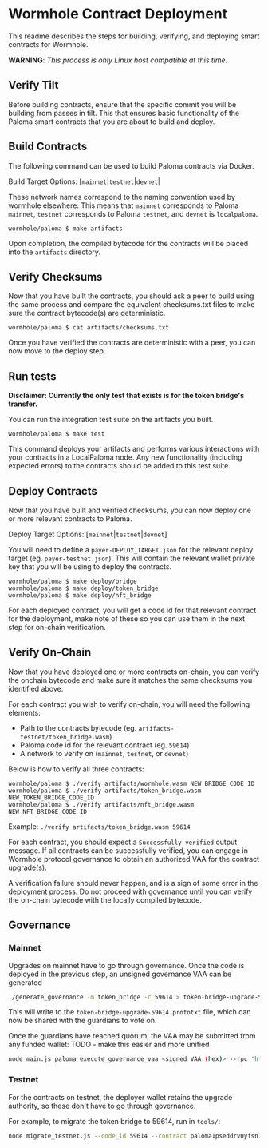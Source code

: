 # Wormhole Contract Deployment

This readme describes the steps for building, verifying, and deploying smart contracts for Wormhole.

**WARNING**: *This process is only Linux host compatible at this time.*

## Verify Tilt

Before building contracts, ensure that the specific commit you will be
building from passes in tilt. This that ensures basic functionality of the
Paloma smart contracts that you are about to build and deploy.

## Build Contracts

The following command can be used to build Paloma contracts via Docker.

Build Target Options: [`mainnet`|`testnet`|`devnet`|

These network names correspond to the naming convention used by wormhole
elsewhere. This means that `mainnet` corresponds to Paloma `mainnet`,
`testnet` corresponds to Paloma `testnet`, and `devnet` is `localpaloma`.

```console
wormhole/paloma $ make artifacts
```

Upon completion, the compiled bytecode for the contracts will be placed
into the `artifacts` directory.

## Verify Checksums

Now that you have built the contracts, you should ask a peer to build
using the same process and compare the equivalent checksums.txt files to make
sure the contract bytecode(s) are deterministic.

```console
wormhole/paloma $ cat artifacts/checksums.txt
```

Once you have verified the contracts are deterministic with a peer, you can now move to the deploy step.

## Run tests

**Disclaimer: Currently the only test that exists is for the token bridge's transfer.**

You can run the integration test suite on the artifacts you built.

```console
wormhole/paloma $ make test
```

This command deploys your artifacts and performs various interactions with your
contracts in a LocalPaloma node. Any new functionality (including expected errors)
to the contracts should be added to this test suite.

## Deploy Contracts

Now that you have built and verified checksums, you can now deploy one or more relevant contracts to Paloma.

Deploy Target Options: [`mainnet`|`testnet`|`devnet`]

You will need to define a `payer-DEPLOY_TARGET.json` for the relevant deploy
target (eg. `payer-testnet.json`).  This will contain the relevant wallet
private key that you will be using to deploy the contracts.

```console
wormhole/paloma $ make deploy/bridge
wormhole/paloma $ make deploy/token_bridge
wormhole/paloma $ make deploy/nft_bridge
```

For each deployed contract, you will get a code id for that relevant
contract for the deployment, make note of these so you can use them in
the next step for on-chain verification.

## Verify On-Chain

Now that you have deployed one or more contracts on-chain, you can verify the
onchain bytecode and make sure it matches the same checksums you identified
above.

For each contract you wish to verify on-chain, you will need the following elements:

- Path to the contracts bytecode (eg. `artifacts-testnet/token_bridge.wasm`)
- Paloma code id for the relevant contract (eg. `59614`)
- A network to verify on (`mainnet`, `testnet`, or `devnet`)

Below is how to verify all three contracts:

```console
wormhole/paloma $ ./verify artifacts/wormhole.wasm NEW_BRIDGE_CODE_ID
wormhole/paloma $ ./verify artifacts/token_bridge.wasm NEW_TOKEN_BRIDGE_CODE_ID
wormhole/paloma $ ./verify artifacts/nft_bridge.wasm NEW_NFT_BRIDGE_CODE_ID
```
Example: `./verify artifacts/token_bridge.wasm 59614`

For each contract, you should expect a `Successfully verified` output message.
If all contracts can be successfully verified, you can engage in Wormhole
protocol governance to obtain an authorized VAA for the contract upgrade(s).

A verification failure should never happen, and is a sign of some error in the
deployment process.  Do not proceed with governance until you can verify the
on-chain bytecode with the locally compiled bytecode.


## Governance

### Mainnet

Upgrades on mainnet have to go through governance. Once the code is deployed in
the previous step, an unsigned governance VAA can be generated

```sh
./generate_governance -m token_bridge -c 59614 > token-bridge-upgrade-59614.prototxt
```

This will write to the `token-bridge-upgrade-59614.prototxt` file, which can
now be shared with the guardians to vote on.

Once the guardians have reached quorum, the VAA may be submitted from any
funded wallet: TODO - make this easier and more unified

``` sh
node main.js paloma execute_governance_vaa <signed VAA (hex)> --rpc "https://lcd.paloma.dev" --chain_id "columbus-5" --mnemonic "..." --token_bridge "paloma10nmmwe8r3g99a9newtqa7a75xfgs2e8z87r2sf"
```

### Testnet

For the contracts on testnet, the deployer wallet retains the upgrade
authority, so these don't have to go through governance.

For example, to migrate the token bridge to 59614, run in `tools/`:

``` sh
node migrate_testnet.js --code_id 59614 --contract paloma1pseddrv0yfsn76u4zxrjmtf45kdlmalswdv39a --mnemonic "..."
```
